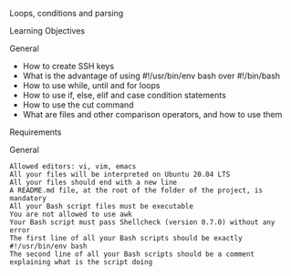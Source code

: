 Loops, conditions and parsing

Learning Objectives

General
- How to create SSH keys
- What is the advantage of using #!/usr/bin/env bash over #!/bin/bash
- How to use while, until and for loops
- How to use if, else, elif and case condition statements
- How to use the cut command
- What are files and other comparison operators, and how to use them


Requirements

General

	Allowed editors: vi, vim, emacs
	All your files will be interpreted on Ubuntu 20.04 LTS
	All your files should end with a new line
	A README.md file, at the root of the folder of the project, is mandatory
	All your Bash script files must be executable
	You are not allowed to use awk
	Your Bash script must pass Shellcheck (version 0.7.0) without any error
	The first line of all your Bash scripts should be exactly #!/usr/bin/env bash
	The second line of all your Bash scripts should be a comment explaining what is the script doing
